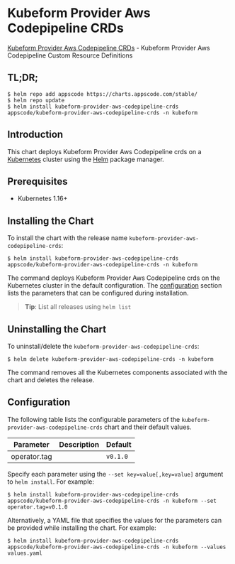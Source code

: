 # Kubeform Provider Aws Codepipeline CRDs

[Kubeform Provider Aws Codepipeline CRDs](https://github.com/kubeform) - Kubeform Provider Aws Codepipeline Custom Resource Definitions

## TL;DR;

```console
$ helm repo add appscode https://charts.appscode.com/stable/
$ helm repo update
$ helm install kubeform-provider-aws-codepipeline-crds appscode/kubeform-provider-aws-codepipeline-crds -n kubeform
```

## Introduction

This chart deploys Kubeform Provider Aws Codepipeline crds on a [Kubernetes](http://kubernetes.io) cluster using the [Helm](https://helm.sh) package manager.

## Prerequisites

- Kubernetes 1.16+

## Installing the Chart

To install the chart with the release name `kubeform-provider-aws-codepipeline-crds`:

```console
$ helm install kubeform-provider-aws-codepipeline-crds appscode/kubeform-provider-aws-codepipeline-crds -n kubeform
```

The command deploys Kubeform Provider Aws Codepipeline crds on the Kubernetes cluster in the default configuration. The [configuration](#configuration) section lists the parameters that can be configured during installation.

> **Tip**: List all releases using `helm list`

## Uninstalling the Chart

To uninstall/delete the `kubeform-provider-aws-codepipeline-crds`:

```console
$ helm delete kubeform-provider-aws-codepipeline-crds -n kubeform
```

The command removes all the Kubernetes components associated with the chart and deletes the release.

## Configuration

The following table lists the configurable parameters of the `kubeform-provider-aws-codepipeline-crds` chart and their default values.

|  Parameter   | Description | Default  |
|--------------|-------------|----------|
| operator.tag |             | `v0.1.0` |


Specify each parameter using the `--set key=value[,key=value]` argument to `helm install`. For example:

```console
$ helm install kubeform-provider-aws-codepipeline-crds appscode/kubeform-provider-aws-codepipeline-crds -n kubeform --set operator.tag=v0.1.0
```

Alternatively, a YAML file that specifies the values for the parameters can be provided while
installing the chart. For example:

```console
$ helm install kubeform-provider-aws-codepipeline-crds appscode/kubeform-provider-aws-codepipeline-crds -n kubeform --values values.yaml
```
